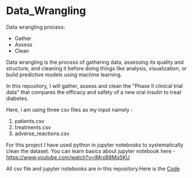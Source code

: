 # Data_Wrangling
Data wrangling process:

- Gather
- Assess
- Clean

Data wrangling is the process of gathering data, assessing its quality and structure, and cleaning it before doing things like analysis, visualization, or build predictive models using machine learning.

In this repository, I will gather, assess and clean the "Phase II clinical trial data" that compares the efficacy and safety of a new oral insulin to treat diabetes.

Here, i am using three csv files as my input namely :

1. patients.csv
2. treatments.csv
3. adverse_reactions.csv

For this project I have used python in jupyter notebooks to systematically clean the dataset. You can learn basics about jupyter notebook here - https://www.youtube.com/watch?v=IMrxB8Mq5KU

All csv file and jupyter notebooks are in this repository.Here is the [Code]()
